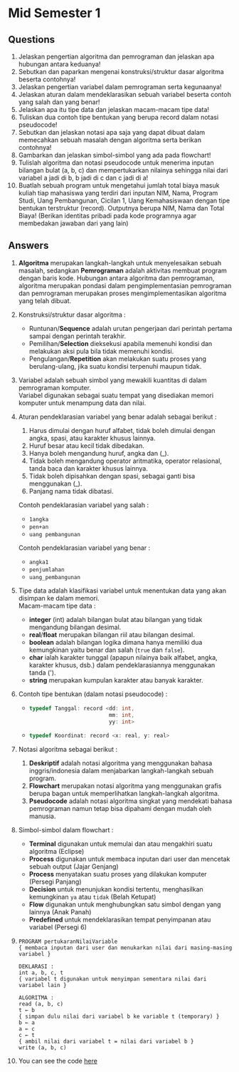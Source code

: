 # Mid Semester 1

## Questions

1. Jelaskan pengertian algoritma dan pemrograman dan jelaskan apa hubungan antara keduanya!
2. Sebutkan dan paparkan mengenai konstruksi/struktur dasar algoritma beserta contohnya!
3. Jelaskan pengertian variabel dalam pemrograman serta kegunaanya!
4. Jelaskan aturan dalam mendeklarasikan sebuah variabel beserta contoh yang salah dan yang benar!
5. Jelaskan apa itu tipe data dan jelaskan macam-macam tipe data!
6. Tuliskan dua contoh tipe bentukan yang berupa record dalam notasi pseudocode!
7. Sebutkan dan jelaskan notasi apa saja yang dapat dibuat dalam memecahkan sebuah masalah dengan algoritma serta berikan contohnya!
8. Gambarkan dan jelaskan simbol-simbol yang ada pada flowchart!
9. Tulislah algoritma dan notasi pseudocode untuk menerima inputan bilangan bulat (a, b, c) dan mempertukarkan nilainya sehingga nilai dari variabel a jadi di b, b jadi di c dan c jadi di a!
10. Buatlah sebuah program untuk mengetahui jumlah total biaya masuk kuliah tiap mahasiswa yang terdiri dari inputan NIM, Nama, Program Studi, Uang Pembangunan, Cicilan 1, Uang Kemahasiswaan dengan tipe bentukan terstruktur (record). Outputnya berupa NIM, Nama dan Total Biaya! (Berikan identitas pribadi pada kode programnya agar membedakan jawaban dari yang lain)

## Answers

1. **Algoritma** merupakan langkah-langkah untuk menyelesaikan sebuah masalah, sedangkan **Pemrograman** adalah aktivitas membuat program dengan baris kode. Hubungan antara algoritma dan pemrograman, algoritma merupakan pondasi dalam pengimplementasian pemrograman dan pemrograman merupakan proses mengimplementasikan algoritma yang telah dibuat.

2. Konstruksi/struktur dasar algoritma :

   - Runtunan/**Sequence** adalah urutan pengerjaan dari perintah pertama sampai dengan perintah terakhir.
   - Pemilihan/**Selection** dieksekusi apabila memenuhi kondisi dan melakukan aksi pula bila tidak memenuhi kondisi.
   - Pengulangan/**Repetition** akan melakukan suatu proses yang berulang-ulang, jika suatu kondisi terpenuhi maupun tidak.

3. Variabel adalah sebuah simbol yang mewakili kuantitas di dalam pemrograman komputer.<br>
   Variabel digunakan sebagai suatu tempat yang disediakan memori komputer untuk menampung data dan nilai.

4. Aturan pendeklarasian variabel yang benar adalah sebagai berikut :

   1. Harus dimulai dengan huruf alfabet, tidak boleh dimulai dengan angka, spasi, atau karakter khusus lainnya.
   2. Huruf besar atau kecil tidak dibedakan.
   3. Hanya boleh mengandung huruf, angka dan (\_).
   4. Tidak boleh mengandung operator aritmatika, operator relasional, tanda baca dan karakter khusus lainnya.
   5. Tidak boleh dipisahkan dengan spasi, sebagai ganti bisa menggunakan (\_).
   6. Panjang nama tidak dibatasi.

   Contoh pendeklarasian variabel yang salah :

   - `1angka`
   - `pen+an`
   - `uang pembangunan`

   Contoh pendeklarasian variabel yang benar :

   - `angka1`
   - `penjumlahan`
   - `uang_pembangunan`

5. Tipe data adalah klasifikasi variabel untuk menentukan data yang akan disimpan ke dalam memori.<br>
   Macam-macam tipe data :

   - **integer** (int) adalah bilangan bulat atau bilangan yang tidak mengandung bilangan desimal.
   - **real**/**float** merupakan bilangan riil atau bilangan desimal.
   - **boolean** adalah bilangan logika dimana hanya memiliki dua kemungkinan yaitu benar dan salah (`true` dan `false`).
   - **char** ialah karakter tunggal (apapun nilainya baik alfabet, angka, karakter khusus, dsb.) dalam pendeklarasiannya menggunakan tanda (').
   - **string** merupakan kumpulan karakter atau banyak karakter.

6. Contoh tipe bentukan (dalam notasi pseudocode) :

   - ```cpp
     typedef Tanggal: record <dd: int,
                              mm: int,
                              yy: int>
     ```
   - ```cpp
     typedef Koordinat: record <x: real, y: real>
     ```

7. Notasi algoritma sebagai berikut :

   1. **Deskriptif** adalah notasi algoritma yang menggunakan bahasa inggris/indonesia dalam menjabarkan langkah-langkah sebuah program.
   2. **Flowchart** merupakan notasi algoritma yang menggunakan grafis berupa bagan untuk memperlihatkan langkah-langkah algoritma.
   3. **Pseudocode** adalah notasi algoritma singkat yang mendekati bahasa pemrograman namun tetap bisa dipahami dengan mudah oleh manusia.

8. Simbol-simbol dalam flowchart :

   - **Terminal** digunakan untuk memulai dan atau mengakhiri suatu algoritma (Eclipse)
   - **Process** digunakan untuk membaca inputan dari user dan mencetak sebuah output (Jajar Genjang)
   - **Process** menyatakan suatu proses yang dilakukan komputer (Persegi Panjang)
   - **Decision** untuk menunjukan kondisi tertentu, menghasilkan kemungkinan `ya` atau `tidak` (Belah Ketupat)
   - **Flow** digunakan untuk menghubungkan satu simbol dengan yang lainnya (Anak Panah)
   - **Predefined** untuk mendeklarasikan tempat penyimpanan atau variabel (Persegi 6)

9. ```
   PROGRAM pertukaranNilaiVariable
   { membaca inputan dari user dan menukarkan nilai dari masing-masing variabel }

   DEKLARASI :
   int a, b, c, t
   { variabel t digunakan untuk menyimpan sementara nilai dari variabel lain }

   ALGORITMA :
   read (a, b, c)
   t ← b
   { simpan dulu nilai dari variabel b ke variable t (temporary) }
   b ← a
   a ← c
   c ← t
   { ambil nilai dari variabel t = nilai dari variabel b }
   write (a, b, c)
   ```

10. You can see the code [here](./20211.cpp)
